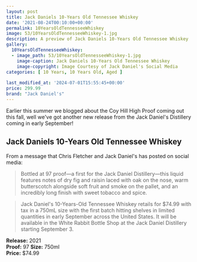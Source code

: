 ```yaml
---
layout: post
title: Jack Daniels 10-Years Old Tennessee Whiskey
date: '2021-08-24T00:10:00+00:00'
permalink: 10YearsOldTennesseeWhiskey
image: 53/10YearsOldTennesseeWhiskey-1.jpg
description: A preview of Jack Daniels 10-Years Old Tennessee Whiskey
gallery:
  10YearsOldTennesseeWhiskey:
  - image_path: 53/10YearsOldTennesseeWhiskey-1.jpg
    image-caption: Jack Daniels 10-Years Old Tennessee Whiskey
    image-copyright: Image Courtesy of Jack Daniel's Social Media
categories: [ 10 Years, 10 Years Old, Aged ]
 
last_modified_at: '2024-07-01T15:55:45+00:00'
price: 299.99
brand: "Jack Daniel's"
---
```

Earlier this summer we blogged about the Coy Hill High Proof coming out this fall, well we've got another new release from the Jack Daniel's Distillery coming in early September! 

## Jack Daniels 10-Years Old Tennessee Whiskey

From a message that Chris Fletcher and Jack Daniel's has posted on social media:

> Bottled at 97 proof—a first for the Jack Daniel Distillery—this liquid features notes of dry fig and raisin laced with oak on the nose, warm butterscotch alongside soft fruit and smoke on the pallet, and an incredibly long finish with sweet tobacco and spice.

> Jack Daniel's 10-Years-Old Tennessee Whiskey retails for $74.99 with tax in a 750mL size with the first batch hitting shelves in limited quantities in early September across the United States. It will be available in the White Rabbit Bottle Shop at the Jack Daniel Distillery starting September 3.


**Release:** 2021  
**Proof:** 97
**Size:** 750ml  
**Price:** $74.99  

